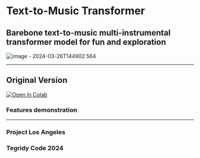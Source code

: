 # Text-to-Music Transformer
## Barebone text-to-music multi-instrumental transformer model for fun and exploration

![image - 2024-03-26T144902 564](https://github.com/asigalov61/Text-to-Music-Transformer/assets/56325539/7bd88fa7-6ddf-47c7-a08d-fb8d8513cec5)

***

## Original Version

[![Open In Colab][colab-badge]][colab-notebook1]

[colab-notebook1]: <https://colab.research.google.com/github/asigalov61/Text-to-Music-Transformer/blob/main/Text_to_Music_Transformer.ipynb>
[colab-badge]: <https://colab.research.google.com/assets/colab-badge.svg>

### Features demonstration

***

### Project Los Angeles
### Tegridy Code 2024
